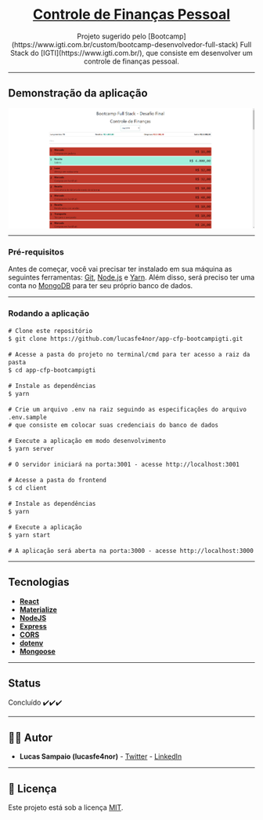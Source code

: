 <h1 align="center">
     <a href="https://app-cfp-desafio-final.herokuapp.com" alt="controle-financas"> Controle de Finanças Pessoal </a>
</h1>

<p align="center"> 
Projeto sugerido pelo [Bootcamp](https://www.igti.com.br/custom/bootcamp-desenvolvedor-full-stack) Full Stack do [IGTI](https://www.igti.com.br/), 
que consiste em desenvolver um controle de finanças pessoal.
</p>

---

## Demonstração da aplicação

<p align="center" style="display: flex; align-items: flex-start; justify-content: center;">
  <img alt="cfp-app" title="cfp-app" src="./github/assets/cfp-app.png" >
</p>

---

### Pré-requisitos

Antes de começar, você vai precisar ter instalado em sua máquina as seguintes ferramentas:
[Git](https://git-scm.com), [Node.js](https://nodejs.org/en/) e [Yarn](https://yarnpkg.com/). Além disso,
será preciso ter uma conta no [MongoDB](https://www.mongodb.com/) para ter seu próprio banco de dados.

---

### Rodando a aplicação

```
# Clone este repositório
$ git clone https://github.com/lucasfe4nor/app-cfp-bootcampigti.git

# Acesse a pasta do projeto no terminal/cmd para ter acesso a raiz da pasta
$ cd app-cfp-bootcampigti

# Instale as dependências
$ yarn

# Crie um arquivo .env na raiz seguindo as especificações do arquivo .env.sample
# que consiste em colocar suas credenciais do banco de dados

# Execute a aplicação em modo desenvolvimento
$ yarn server

# O servidor iniciará na porta:3001 - acesse http://localhost:3001

# Acesse a pasta do frontend
$ cd client

# Instale as dependências
$ yarn

# Execute a aplicação
$ yarn start

# A aplicação será aberta na porta:3000 - acesse http://localhost:3000
```

---

## Tecnologias

- **[React](https://reactjs.org/)**
- **[Materialize](https://materializecss.com/)**
- **[NodeJS](https://nodejs.org/en/)**
- **[Express](https://expressjs.com/)**
- **[CORS](https://expressjs.com/en/resources/middleware/cors.html)**
- **[dotenv](https://github.com/motdotla/dotenv#readme)**
- **[Mongoose](https://mongoosejs.com/)**

---

## Status

Concluído ✔️✔️✔️

---

## 👨‍💻 Autor

- **Lucas Sampaio (lucasfe4nor)** - [Twitter](https://twitter.com/lucasfe4nor) - [LinkedIn](https://www.linkedin.com/in/lucasgbsampaio/)

---

## 📝 Licença

Este projeto está sob a licença [MIT](./LICENSE).
